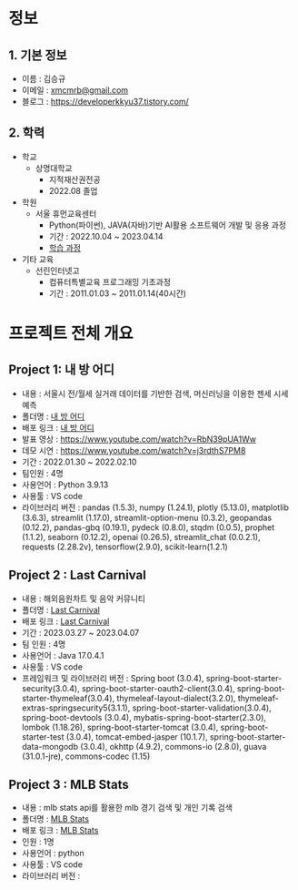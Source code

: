 # 정보

## 1. 기본 정보
+ 이름 : 김승규
+ 이메일 : xmcmrb@gmail.com
+ 블로그 : https://developerkkyu37.tistory.com/

## 2. 학력
+ 학교
  - 상명대학교
    - 지적재산권전공
    - 2022.08 졸업
+ 학원
  - 서울 휴먼교육센터
    - Python(파이썬), JAVA(자바)기반 AI활용 소프트웨어 개발 및 응용 과정
    - 기간 : 2022.10.04 ~ 2023.04.14
    - [학습 과정](https://github.com/SeungKyu37/human_edu)
+ 기타 교육
  - 선린인터넷고
    - 컴퓨터특별교육 프로그래밍 기초과정
    - 기간 : 2011.01.03 ~ 2011.01.14(40시간)

# 프로젝트 전체 개요

## Project 1: 내 방 어디
+ 내용 : 서울시 전/월세 실거래 데이터를 기반한 검색, 머신러닝을 이용한 젠세 시세 예측
+ 폴더명 : [내 방 어디](https://github.com/SeungKyu37/project2)
+ 배포 링크 : [내 방 어디](https://myroomwhere.streamlit.app/)
+ 발표 영상 : https://www.youtube.com/watch?v=RbN39pUA1Ww
+ 데모 시연 : https://www.youtube.com/watch?v=j3rdthS7PM8
+ 기간 : 2022.01.30 ~ 2022.02.10
+ 팀인원 : 4명 
+ 사용언어 : Python 3.9.13
+ 사용툴 : VS code
+ 라이브러리 버전 : pandas (1.5.3), numpy (1.24.1), plotly (5.13.0), matplotlib (3.6.3), streamlit (1.17.0), streamlit-option-menu (0.3.2), geopandas (0.12.2), pandas-gbq (0.19.1), pydeck (0.8.0), stqdm (0.0.5), prophet (1.1.2), seaborn (0.12.2), openai (0.26.5), streamlit_chat (0.0.2.1), requests (2.28.2v), tensorflow(2.9.0), scikit-learn(1.2.1)



## Project 2 : Last Carnival
+ 내용 : 해외음원차트 및 음악 커뮤니티
+ 폴더명 : [Last Carnival](https://github.com/SeungKyu37/last_carnival)
+ 배포 링크 : [Last Carnival](http://34.64.74.137:8080/)
+ 기간 : 2023.03.27 ~ 2023.04.07
+ 팀 인원 : 4명
+ 사용언어 : Java 17.0.4.1
+ 사용툴 : VS code
+ 프레임워크 및 라이브러리 버전 : Spring boot (3.0.4), spring-boot-starter-security(3.0.4), spring-boot-starter-oauth2-client(3.0.4), spring-boot-starter-thymeleaf(3.0.4), thymeleaf-layout-dialect(3.2.0), thymeleaf-extras-springsecurity5(3.1.1), spring-boot-starter-validation(3.0.4), spring-boot-devtools (3.0.4), mybatis-spring-boot-starter(2.3.0), lombok (1.18.26), spring-boot-starter-tomcat (3.0.4), spring-boot-starter-test (3.0.4), tomcat-embed-jasper (10.1.7), spring-boot-starter-data-mongodb (3.0.4), okhttp (4.9.2), commons-io (2.8.0), guava (31.0.1-jre), commons-codec (1.15)



## Project 3 : MLB Stats
+ 내용 : mlb stats api를 활용한 mlb 경기 검색 및 개인 기록 검색
+ 폴더명 : [MLB Stats](https://github.com/SeungKyu37/mlb_stats)
+ 배포 링크 : [MLB Stats](https://mlbstats.streamlit.app/)
+ 인원 : 1명
+ 사용언어 : python
+ 사용툴 : VS code
+ 라이브러리 버전 : 

 
